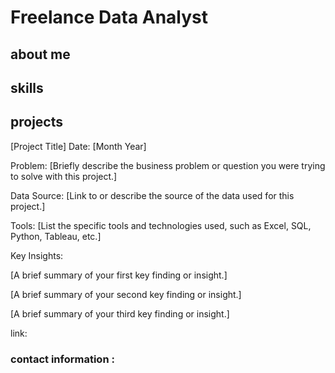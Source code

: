 # Freelance Data Analyst

## about me 

## skills

## projects 
[Project Title]
Date: [Month Year]

Problem: [Briefly describe the business problem or question you were trying to solve with this project.]

Data Source: [Link to or describe the source of the data used for this project.]

Tools: [List the specific tools and technologies used, such as Excel, SQL, Python, Tableau, etc.]

Key Insights:

[A brief summary of your first key finding or insight.]

[A brief summary of your second key finding or insight.]

[A brief summary of your third key finding or insight.]

link: 

### contact information : 
